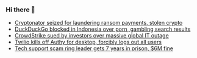 ### Hi there 👋

<!--START_SECTION:feed-->
* [Cryptonator seized for laundering ransom payments, stolen crypto](https://www.bleepingcomputer.com/news/cryptocurrency/cryptonator-seized-for-laundering-ransom-payments-stolen-crypto/)
* [DuckDuckGo blocked in Indonesia over porn, gambling search results](https://www.bleepingcomputer.com/news/security/duckduckgo-blocked-in-indonesia-over-porn-gambling-search-results/)
* [CrowdStrike sued by investors over massive global IT outage](https://www.bleepingcomputer.com/news/legal/crowdstrike-sued-by-investors-over-massive-global-it-outage/)
* [Twilio kills off Authy for desktop, forcibly logs out all users](https://www.bleepingcomputer.com/news/security/twilio-kills-off-authy-for-desktop-forcibly-logs-out-all-users/)
* [Tech support scam ring leader gets 7 years in prison, $6M fine](https://www.bleepingcomputer.com/news/legal/tech-support-scam-ring-leader-gets-7-years-in-prison-6m-fine/)
<!--END_SECTION:feed-->

<!--
**frankenk/frankenk** is a ✨ _special_ ✨ repository because its `README.md` (this file) appears on your GitHub profile.

Here are some ideas to get you started:

- 🔭 I’m currently working on ...
- 🌱 I’m currently learning ...
- 👯 I’m looking to collaborate on ...
- 🤔 I’m looking for help with ...
- 💬 Ask me about ...
- 📫 How to reach me: ...
- 😄 Pronouns: ...
- ⚡ Fun fact: ...
-->



